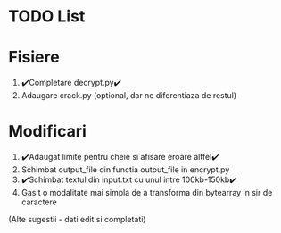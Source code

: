 # TODO List

# Fisiere
1. ✔️Completare decrypt.py✔️
2. Adaugare crack.py (optional, dar ne diferentiaza de restul)

# Modificari
1. ✔️Adaugat limite pentru cheie si afisare eroare altfel✔️
2. Schimbat output_file din functia output_file in encrypt.py
3. ✔️Schimbat textul din input.txt cu unul intre 100kb-150kb✔️
4. Gasit o modalitate mai simpla de a transforma din bytearray in sir de caractere

(Alte sugestii - dati edit si completati)
